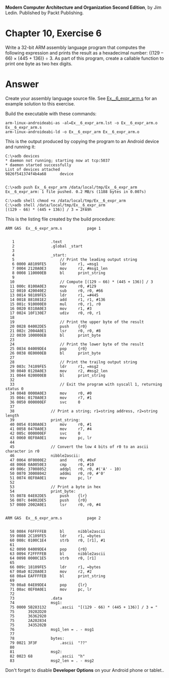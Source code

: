 __Modern Computer Architecture and Organization Second Edition__, by Jim Ledin. Published by Packt Publishing.
# Chapter 10, Exercise 6

Write a 32-bit ARM assembly language program that computes the following expression and prints the result as a hexadecimal number: {(129 – 66) &times; (445 + 136)} &div; 3. As part of this program, create a callable function to print one byte as two hex digits.

# Answer
Create your assembly language source file. See [Ex__6_expr_arm.s](src/Ex__6_expr_arm.s) for an example solution to this exercise.
 
Build the executable with these commands:
```
arm-linux-androideabi-as -al=Ex__6_expr_arm.lst -o Ex__6_expr_arm.o Ex__6_expr_arm.s
arm-linux-androideabi-ld -o Ex__6_expr_arm Ex__6_expr_arm.o
```

This is the output produced by copying the program to an Android device and running it:
```
C:\>adb devices
* daemon not running; starting now at tcp:5037
* daemon started successfully
List of devices attached
9826f541374f4b4a68      device


C:\>adb push Ex__6_expr_arm /data/local/tmp/Ex__6_expr_arm
Ex__6_expr_arm: 1 file pushed. 0.2 MB/s (1188 bytes in 0.007s)

C:\>adb shell chmod +x /data/local/tmp/Ex__6_expr_arm
C:\>adb shell /data/local/tmp/Ex__6_expr_arm
[(129 - 66) * (445 + 136)] / 3 = 2FA9h
```

This is the listing file created by the build procedure:
```
ARM GAS  Ex__6_expr_arm.s 			page 1


   1              	.text
   2              	.global _start
   3              	
   4              	_start:
   5              	    // Print the leading output string
   6 0000 A8109FE5 	    ldr     r1, =msg1
   7 0004 2120A0E3 	    mov     r2, #msg1_len
   8 0008 110000EB 	    bl      print_string
   9              	
  10              	    // Compute [(129 – 66) * (445 + 136)] / 3
  11 000c 8100A0E3 	    mov     r0, #129
  12 0010 420040E2 	    sub     r0, r0, #66
  13 0014 98109FE5 	    ldr     r1, =#445
  14 0018 881081E2 	    add     r1, r1, #136
  15 001c 910000E0 	    mul     r0, r1, r0
  16 0020 0310A0E3 	    mov     r1, #3
  17 0024 10F130E7 	    udiv    r0, r0, r1
  18              	
  19              	    // Print the upper byte of the result
  20 0028 04002DE5 	    push    {r0}
  21 002c 2004A0E1 	    lsr     r0, r0, #8
  22 0030 100000EB 	    bl      print_byte
  23              	
  24              	    // Print the lower byte of the result    
  25 0034 04009DE4 	    pop     {r0}
  26 0038 0E0000EB 	    bl      print_byte
  27              	    
  28              	    // Print the trailng output string
  29 003c 74109FE5 	    ldr     r1, =msg2
  30 0040 0120A0E3 	    mov     r2, #msg2_len
  31 0044 020000EB 	    bl      print_string
  32              	    
  33              	    // Exit the program with syscall 1, returning status 0
  34 0048 0000A0E3 	    mov     r0, #0
  35 004c 0170A0E3 	    mov     r7, #1
  36 0050 000000EF 	    svc     0
  37              	
  38              	// Print a string; r1=string address, r2=string length
  39              	print_string:
  40 0054 0100A0E3 	    mov     r0, #1
  41 0058 0470A0E3 	    mov     r7, #4
  42 005c 000000EF 	    svc     0
  43 0060 0EF0A0E1 	    mov     pc, lr
  44              	
  45              	// Convert the low 4 bits of r0 to an ascii character in r0
  46              	nibble2ascii:
  47 0064 0F0000E2 	    and     r0, #0xF
  48 0068 0A0050E3 	    cmp     r0, #10
  49 006c 37008052 	    addpl   r0, r0, #('A' - 10)
  50 0070 30008042 	    addmi   r0, r0, #'0'
  51 0074 0EF0A0E1 	    mov     pc, lr
  52              	
  53              	// Print a byte in hex    
  54              	print_byte:
  55 0078 04E02DE5 	    push    {lr}
  56 007c 04002DE5 	    push    {r0}
  57 0080 2002A0E1 	    lsr     r0, r0, #4


ARM GAS  Ex__6_expr_arm.s 			page 2


  58 0084 F6FFFFEB 	    bl      nibble2ascii
  59 0088 2C109FE5 	    ldr     r1, =bytes
  60 008c 0100C1E4 	    strb    r0, [r1], #1
  61              	
  62 0090 04009DE4 	    pop     {r0}
  63 0094 F2FFFFEB 	    bl      nibble2ascii
  64 0098 0000C1E5 	    strb    r0, [r1]
  65              	
  66 009c 18109FE5 	    ldr     r1, =bytes
  67 00a0 0220A0E3 	    mov     r2, #2
  68 00a4 EAFFFFEB 	    bl      print_string
  69              	    
  70 00a8 04E09DE4 	    pop     {lr}
  71 00ac 0EF0A0E1 	    mov     pc, lr
  72              	        
  73              	.data
  74              	msg1:
  75 0000 5B283132 	    .ascii  "[(129 - 66) * (445 + 136)] / 3 = "
  75      39202D20 
  75      36362920 
  75      2A202834 
  75      3435202B 
  76              	msg1_len = . - msg1
  77              	
  78              	bytes:
  79 0021 3F3F     	    .ascii  "??"
  80              	
  81              	msg2:
  82 0023 68       	    .ascii  "h"
  83              	msg2_len = . - msg2
```
Don't forget to disable **Developer Options** on your Android phone or tablet..
